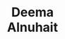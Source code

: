 ---
layout: page
title: Deema<br>Alnuhait
description: CS PhD student
img: assets/img/students/deema.jpeg
importance: 2
category: "Students"
---